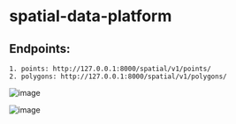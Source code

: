 # spatial-data-platform

## Endpoints:
    1. points: http://127.0.0.1:8000/spatial/v1/points/
    2. polygons: http://127.0.0.1:8000/spatial/v1/polygons/

![image](https://github.com/user-attachments/assets/db469b88-9f9c-4b2d-b7f1-08edb44f22fe)

![image](https://github.com/user-attachments/assets/98f0a7e9-3985-4257-abd3-0a811c76fd12)

